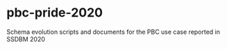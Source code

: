 # pbc-pride-2020
Schema evolution scripts and documents for the PBC use case reported in SSDBM 2020
